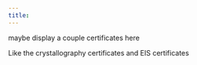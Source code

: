 ```yaml
---
title:
---
```


maybe display a couple certificates here

Like the crystallography certificates and EIS certificates
